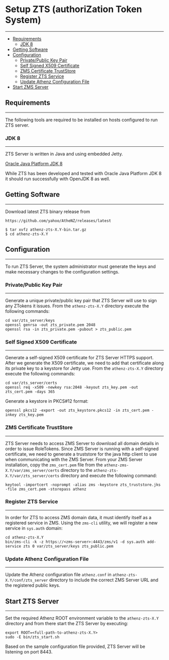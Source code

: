 # Setup ZTS (authoriZation Token System)
----------------------------------------

* [Requirements](#requirements)
    * [JDK 8](#jdk-8)
* [Getting Software](#getting-software)
* [Configuration](#configuration)
    * [Private/Public Key Pair](#privatepublic-key-pair)
    * [Self Signed X509 Certificate](#self-signed-x509-certificate)
    * [ZMS Certificate TrustStore](#zms-certificate-truststore)
    * [Register ZTS Service](#register-zts-service)
    * [Update Athenz Configuration File](#update-athenz-configuration-file)
* [Start ZMS Server](#start-zms-server)

## Requirements
---------------

The following tools are required to be installed on hosts
configured to run ZTS server.

### JDK 8
---------

ZTS Server is written in Java and using embedded Jetty.

[Oracle Java Platform JDK 8](http://www.oracle.com/technetwork/java/javase/downloads/jdk8-downloads-2133151.html)

While ZTS has been developed and tested with Oracle Java Platform JDK 8
it should run successfully with OpenJDK 8 as well.

## Getting Software
-------------------

Download latest ZTS binary release from

```
https://github.com/yahoo/AtheNZ/releases/latest
```

```shell
$ tar xvfz athenz-zts-X.Y-bin.tar.gz
$ cd athenz-zts-X.Y
```

## Configuration
----------------

To run ZTS Server, the system administrator must generate the keys
and make necessary changes to the configuration settings.

### Private/Public Key Pair
---------------------------

Generate a unique private/public key pair that ZTS Server will use
to sign any ZTokens it issues. From the `athenz-zts-X.Y` directory
execute the following commands:

```
cd var/zts_server/keys
openssl genrsa -out zts_private.pem 2048
openssl rsa -in zts_private.pem -pubout > zts_public.pem
```

### Self Signed X509 Certificate
--------------------------------

Generate a self-signed X509 certificate for ZTS Server HTTPS
support. After we generate the X509 certificate, we need to add
that certificate along its private key to a keystore for Jetty 
use. From the `athenz-zts-X.Y` directory execute the following
commands:

```
cd var/zts_server/certs
openssl req -x509 -newkey rsa:2048 -keyout zts_key.pem -out zts_cert.pem -days 365
```

Generate a keystore in PKCS#12 format:

```
openssl pkcs12 -export -out zts_keystore.pkcs12 -in zts_cert.pem -inkey zts_key.pem
```

### ZMS Certificate TrustStore
------------------------------

ZTS Server needs to access ZMS Server to download all domain details
in order to issue RoleTokens. Since ZMS Server is running with a
self-signed certificate, we need to generate a truststore for the
java http client to use when communicating with the ZMS Server.
From your ZMS Server installation, copy the `zms_cert.pem` file
from the `athenz-zms-X.Y/var/zms_server/certs` directory to the
`athenz-zts-X.Y/var/zts_server/certs` directory and execute the following
command:

```
keytool -importcert -noprompt -alias zms -keystore zts_truststore.jks -file zms_cert.pem -storepass athenz
```

### Register ZTS Service
------------------------

In order for ZTS to access ZMS domain data, it must identify itself
as a registered service in ZMS. Using the `zms-cli` utility, we will
register a new service in `sys.auth` domain:

```
cd athenz-zts-X.Y
bin/zms-cli -k -z https://<zms-server>:4443/zms/v1 -d sys.auth add-service zts 0 var/zts_server/keys zts_public.pem
```

### Update Athenz Configuration File
------------------------------------

Update the Athenz configuration file `athenz.conf` in `athenz-zts-X.Y/conf/zts_server`
directory to include the correct ZMS Server URL and the registered public keys.

## Start ZTS Server
-------------------

Set the required Athenz ROOT environment variable to the `athenz-zts-X.Y`
directory and from there start the ZTS Server by executing:

```
export ROOT=<full-path-to-athenz-zts-X.Y>
sudo -E bin/zts_start.sh
```

Based on the sample configuration file provided, ZTS Server will be listening
on port 8443.
